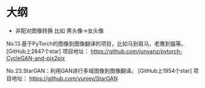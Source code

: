 
# 大纲



- 非配对图像转换 比如 男头像->女头像



No.13.基于PyTorch的图像到图像翻译的项目，比如马到斑马，老鹰到猫等。
[GitHub上2847个star]
项目地址：
https://github.com/junyanz/pytorch-CycleGAN-and-pix2pix



No.23.StarGAN：利用GAN进行多域图像到图像翻译。
[GitHub上1954个star]
项目地址：
https://github.com/yunjey/StarGAN

